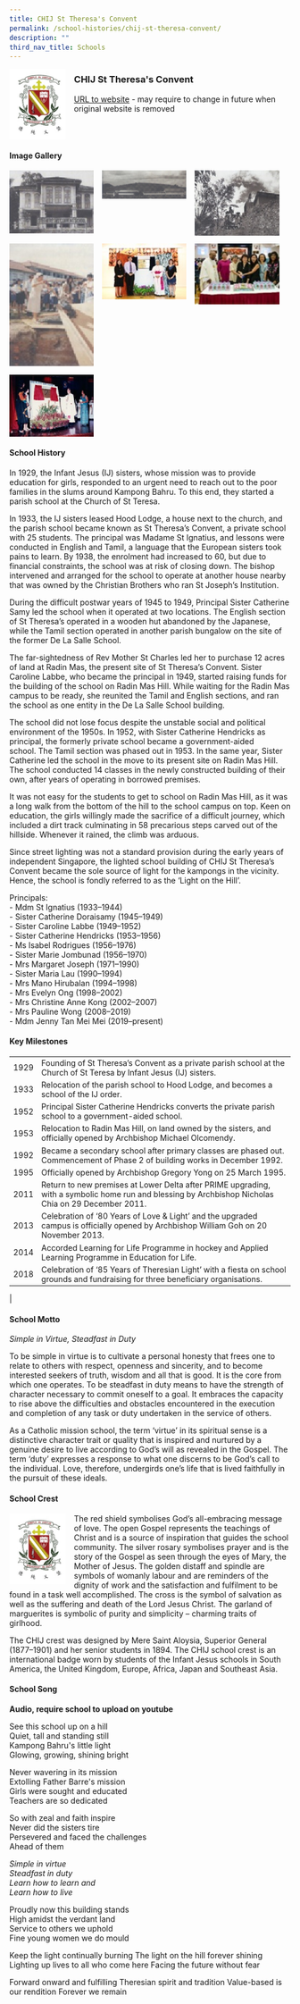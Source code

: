 ```yaml
---
title: CHIJ St Theresa's Convent
permalink: /school-histories/chij-st-theresa-convent/
description: ""
third_nav_title: Schools
---
```

<img src="/images/chijsttheresa1.jpg" style="width:20%;margin-right:15px;" align = "left">

### **CHIJ St Theresa's Convent**
[URL to website](https://chijsttheresasconvent.moe.edu.sg/) - may require to change in future when original website is removed

<br clear="left">

#### **Image Gallery**

<p><a href="https://d1yxymztqoj7qn.amplifyapp.com/images/chijsttheresa2.jpg">  
<img src="/images/chijsttheresa2.jpg" style="width:30%;margin-right:15px;" align = "left">
</a></p>

<p><a href="https://d1yxymztqoj7qn.amplifyapp.com/images/chijsttheresa3.jpg">  
<img src="/images/chijsttheresa3.jpg" style="width:30%;margin-right:15px;" align = "left">
</a></p>

<p><a href="https://d1yxymztqoj7qn.amplifyapp.com/images/chijsttheresa4.jpg">  
<img src="/images/chijsttheresa4.jpg" style="width:30%;margin-right:15px;" align = "left">
</a></p>

<br clear="left">

<p><a href="https://d1yxymztqoj7qn.amplifyapp.com/images/chijsttheresa5.jpg">  
<img src="/images/chijsttheresa5.jpg" style="width:30%;margin-right:15px;" align = "left">
</a></p>

<p><a href="https://d1yxymztqoj7qn.amplifyapp.com/images/chijsttheresa6.jpg">  
<img src="/images/chijsttheresa6.jpg" style="width:30%;margin-right:15px;" align = "left">
</a></p>

<p><a href="https://d1yxymztqoj7qn.amplifyapp.com/images/chijsttheresa7.jpg">  
<img src="/images/chijsttheresa7.jpg" style="width:30%;margin-right:15px;" align = "left">
</a></p>

<br clear="left">

<p><a href="https://d1yxymztqoj7qn.amplifyapp.com/images/chijsttheresa8.jpg">  
<img src="/images/chijsttheresa8.jpg" style="width:30%;margin-right:15px;" align = "left">
</a></p>

<br clear="left">

#### **School History**
In 1929, the Infant Jesus (IJ) sisters, whose mission was to provide education for girls, responded to an urgent need to reach out to the poor families in the slums around Kampong Bahru. To this end, they started a parish school at the Church of St Teresa.

In 1933, the IJ sisters leased Hood Lodge, a house next to the church, and the parish school became known as St Theresa’s Convent, a private school with 25 students. The principal was Madame St Ignatius, and lessons were conducted in English and Tamil, a language that the European sisters took pains to learn. By 1938, the enrolment had increased to 60, but due to financial constraints, the school was at risk of closing down. The bishop intervened and arranged for the school to operate at another house nearby that was owned by the Christian Brothers who ran St Joseph’s Institution.

During the difficult postwar years of 1945 to 1949, Principal Sister Catherine Samy led the school when it operated at two locations. The English section of St Theresa’s operated in a wooden hut abandoned by the Japanese, while the Tamil section operated in another parish bungalow on the site of the former De La Salle School.

The far-sightedness of Rev Mother St Charles led her to purchase 12 acres of land at Radin Mas, the present site of St Theresa’s Convent. Sister Caroline Labbe, who became the principal in 1949, started raising funds for the building of the school on Radin Mas Hill. While waiting for the Radin Mas campus to be ready, she reunited the Tamil and English sections, and ran the school as one entity in the De La Salle School building.

The school did not lose focus despite the unstable social and political environment of the 1950s. In 1952, with Sister Catherine Hendricks as principal, the formerly private school became a government-aided school. The Tamil section was phased out in 1953. In the same year, Sister Catherine led the school in the move to its present site on Radin Mas Hill. The school conducted 14 classes in the newly constructed building of their own, after years of operating in borrowed premises.

It was not easy for the students to get to school on Radin Mas Hill, as it was a long walk from the bottom of the hill to the school campus on top. Keen on education, the girls willingly made the sacrifice of a difficult journey, which included a dirt track culminating in 58 precarious steps carved out of the hillside. Whenever it rained, the climb was arduous.

Since street lighting was not a standard provision during the early years of independent Singapore, the lighted school building of CHIJ St Theresa’s Convent became the sole source of light for the kampongs in the vicinity. Hence, the school is fondly referred to as the ‘Light on the Hill’.

Principals:<br>
\- Mdm St Ignatius (1933–1944)<br>
\- Sister Catherine Doraisamy (1945–1949)<br>
\- Sister Caroline Labbe (1949–1952)<br>
\- Sister Catherine Hendricks (1953–1956)<br>
\- Ms Isabel Rodrigues (1956–1976)<br>
\- Sister Marie Jombunad (1956–1970)<br>
\- Mrs Margaret Joseph (1971–1990)<br>
\- Sister Maria Lau (1990–1994)<br>
\- Mrs Mano Hirubalan (1994–1998)<br>
\- Mrs Evelyn Ong (1998–2002)<br>
\- Mrs Christine Anne Kong (2002–2007)<br>
\- Mrs Pauline Wong (2008–2019)<br>
\- Mdm Jenny Tan Mei Mei (2019–present)

#### **Key Milestones**

|  |  |
|:---:|---|
| 1929 | Founding of St Theresa’s Convent as a private parish school at the Church of St Teresa by Infant Jesus (IJ) sisters. |
| 1933 | Relocation of the parish school to Hood Lodge, and becomes a school of the IJ order. |
| 1952 | Principal Sister Catherine Hendricks converts the private parish school to a government-aided school. |
| 1953 | Relocation to Radin Mas Hill, on land owned by the sisters, and officially opened by Archbishop Michael Olcomendy. |
| 1992 | Became a secondary school after primary classes are phased out. Commencement of Phase 2 of building works in December 1992. |
| 1995 | Officially opened by Archbishop Gregory Yong on 25 March 1995. |
| 2011 | Return to new premises at Lower Delta after PRIME upgrading, with a symbolic home run and blessing by Archbishop Nicholas Chia on 29 December 2011. |
| 2013 | Celebration of ‘80 Years of Love & Light’ and the upgraded campus is officially opened by Archbishop William Goh on 20 November 2013. |
| 2014 | Accorded Learning for Life Programme in hockey and Applied Learning Programme in Education for Life. |
| 2018 | Celebration of ‘85 Years of Theresian Light’ with a fiesta on school grounds and fundraising for three beneficiary organisations. |
|

#### **School Motto**
_Simple in Virtue, Steadfast in Duty_

To be simple in virtue is to cultivate a personal honesty that frees one to relate to others with respect, openness and sincerity, and to become interested seekers of truth, wisdom and all that is good. It is the core from which one operates. To be steadfast in duty means to have the strength of character necessary to commit oneself to a goal. It embraces the capacity to rise above the difficulties and obstacles encountered in the execution and completion of any task or duty undertaken in the service of others.

As a Catholic mission school, the term ‘virtue’ in its spiritual sense is a distinctive character trait or quality that is inspired and nurtured by a genuine desire to live according to God’s will as revealed in the Gospel. The term ‘duty’ expresses a response to what one discerns to be God’s call to the individual. Love, therefore, undergirds one’s life that is lived faithfully in the pursuit of these ideals.

#### **School Crest**
<img src="/images/chijsttheresa1.jpg" style="width:20%;margin-right:15px;" align = "left">

The red shield symbolises God’s all-embracing message of love. The open Gospel represents the teachings of Christ and is a source of inspiration that guides the school community. The silver rosary symbolises prayer and is the story of the Gospel as seen through the eyes of Mary, the Mother of Jesus. The golden distaff and spindle are symbols of womanly labour and are reminders of the dignity of work and the satisfaction and fulfilment to be found in a task well accomplished. The cross is the symbol of salvation as well as the suffering and death of the Lord Jesus Christ. The garland of marguerites is symbolic of purity and simplicity – charming traits of girlhood.

The CHIJ crest was designed by Mere Saint Aloysia, Superior General (1877–1901) and her senior students in 1894. The CHIJ school crest is an international badge worn by students of the Infant Jesus schools in South America, the United Kingdom, Europe, Africa, Japan and Southeast Asia.

#### **School Song**
**Audio, require school to upload on youtube**

See this school up on a hill<br>
Quiet, tall and standing still<br>
Kampong Bahru's little light<br>
Glowing, growing, shining bright

Never wavering in its mission<br>
Extolling Father Barre's mission<br>
Girls were sought and educated<br>
Teachers are so dedicated

So with zeal and faith inspire<br>
Never did the sisters tire<br>
Persevered and faced the challenges<br>
Ahead of them

_Simple in virtue<br>
Steadfast in duty<br>
Learn how to learn and<br>
Learn how to live_

Proudly now this building stands<br>
High amidst the verdant land<br>
Service to others we uphold<br>
Fine young women we do mould

Keep the light continually burning
The light on the hill forever shining
Lighting up lives to all who come here
Facing the future without fear

Forward onward and fulfilling
Theresian spirit and tradition
Value-based is our rendition
Forever we remain